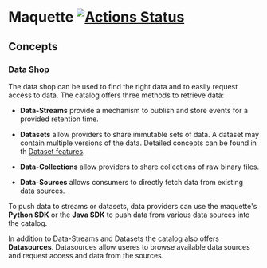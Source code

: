 # Maquette [![Actions Status](https://github.com/cokeSchlumpf/maquette/workflows/Gradle%20Build/badge.svg)](https://github.com/cokeSchlumpf/maquette/actions)

## Concepts

### Data Shop

The data shop can be used to find the right data and to easily request access to data. The catalog offers three methods to retrieve data:

* **Data-Streams** provide a mechanism to publish and store events for a provided retention time.

* **Datasets** allow providers to share immutable sets of data. A dataset may contain multiple versions of the data. Detailed concepts can be found in th [Dataset features](controller/src/test/resources/features/datasets.md).

* **Data-Collections** allow providers to share collections of raw binary files.

* **Data-Sources** allows consumers to directly fetch data from existing data sources.

To push data to streams or datasets, data providers can use the maquette's **Python SDK** or the **Java SDK** to push data from various data sources into the catalog.

In addition to Data-Streams and Datasets the catalog also offers **Datasources**. Datasources allow useres to browse available data sources and request access and data from the sources.